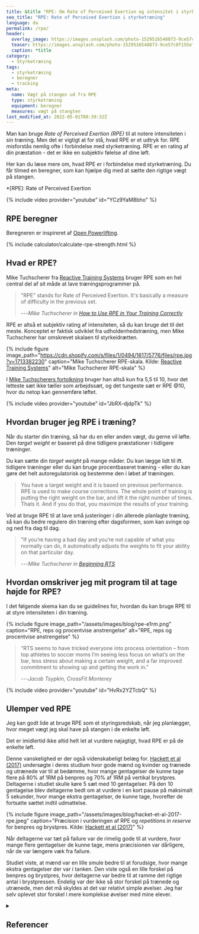 ```yaml
---
title: &title "RPE: Om Rate of Perceived Exertion og intensitet i styrketræning"
seo_title: "RPE: Rate of Perceived Exertion i styrketræning"
language: da
permalink: /rpe/
header:
  overlay_image: https://images.unsplash.com/photo-1529516548873-9ce57c8f155e?ixlib=rb-1.2.1&ixid=eyJhcHBfaWQiOjEyMDd9&auto=format&fit=crop&h=630&w=1200&q=60
  teaser: https://images.unsplash.com/photo-1529516548873-9ce57c8f155e?ixlib=rb-1.2.1&ixid=eyJhcHBfaWQiOjEyMDd9&auto=format&fit=crop&h=300&w=400&q=10
  caption: *title
category:
  - Styrketræning
tags:
  - styrketræning
  - beregner
  - tracking
meta:
  name: Vægt på stangen ud fra RPE
  type: styrketræning
  equipment: beregner
  measures: vægt på stangten
last_modified_at: 2022-05-01T08:39:32Z
---
```


Man kan bruge _Rate of Perceived Exertion (RPE)_ til at notere intensiteten i sin træning. Men det er vigtigt at for stå, hvad RPE er et udtryk for. RPE misforstås nemlig ofte i forbindelse med styrketræning. RPE er en rating af din præstation - det er ikke en subjektiv følelse af dine løft.

Her kan du læse mere om, hvad RPE er i forbindelse med styrketræning. Du får tilmed en beregner, som kan hjælpe dig med at sætte den rigtige vægt på stangen.

*[RPE]: Rate of Perceived Exertion

{% include video provider="youtube" id="YCz9YaM8bho" %}

## RPE beregner

Beregneren er inspireret af [Open Powerlifting](https://www.plsource.org/rpe-calc/).

{% include calculator/calculate-rpe-strength.html %}

## Hvad er RPE?

Mike Tuchscherer fra [Reactive Training Systems](https://www.reactivetrainingsystems.com) bruger RPE som en hel central del af sit måde at lave træningsprogrammer på. 

> "RPE" stands for Rate of Perceived Exertion. It's basically a measure of difficulty in the previous set.
>
> ---<cite>Mike Tuchscherer in [How to Use RPE in Your Training *Correctly*](https://store.reactivetrainingsystems.com/blogs/default-blog-1/how-to-use-rpe-in-your-training-correctly)</cite>

RPE er altså et subjektiv rating af intensiteten, så du kan bruge det til det meste. Konceptet er faktisk udviklet fra udholdenhedstræning, men Mike Tuchscherer har omskrevet skalaen til styrkeidrætten.

{% include figure image_path="https://cdn.shopify.com/s/files/1/0494/1617/5776/files/rpe.jpg?v=1713382230" caption="Mike Tuchscherer RPE-skala. Kilde: [Reactive Training Systems](https://store.reactivetrainingsystems.com/blogs/default-blog-1/how-to-use-rpe-in-your-training-correctly)" alt="Mike Tuchscherer RPE-skala" %}

I [Mike Tuchscherers fortolkning](https://store.reactivetrainingsystems.com/blogs/default-blog-1/how-to-use-rpe-in-your-training-correctly) bruger han altså kun fra 5,5 til 10, hvor det letteste sæt ikke tæller som arbejdssæt, og det tungeste sæt er RPE @10, hvor du netop kan gennemføre løftet. 

{% include video provider="youtube" id="JbRX-djdpTk" %}

## Hvordan bruger jeg RPE i træning?

Når du starter din træning, så har du en eller anden vægt, du gerne vil løfte. Den _target weight_ er baseret på dine tidligere præstationer i tidligere træninger.

Du kan sætte din _target weight_ på mange måder. Du kan lægge lidt til ift. tidligere træninger eller du kan bruge procentbaseret træning - eller du kan gøre det helt autoregulatorisk og bestemme den i løbet af træningen.

> You have a target weight and it is based on previous performance. RPE is used to make course corrections. The whole point of training is putting the right weight on the bar, and lift it the right number of times. Thats it. And if you do that, you maximize the results of your training.

Ved at bruge RPE til at lave små justeringer i din allerede planlagte træning, så kan du bedre regulere din træning efter dagsformen, som kan svinge op og ned fra dag til dag.

> "If you’re having a bad day and you’re not capable of what you normally can do, it automatically adjusts the weights to fit your ability on that particular day.
>
> ---<cite>Mike Tuchscherer in [Beginning RTS](https://articles.reactivetrainingsystems.com/2015/11/29/beginning-rts/)</cite>

## Hvordan omskriver jeg mit program til at tage højde for RPE?

I det følgende skema kan du se guidelines for, hvordan du kan bruge RPE til at styre intensiteten i din træning.

{% include figure image_path="/assets/images/blog/rpe-e1rm.png" caption="RPE, reps og procentvise anstrengelse" alt="RPE, reps og procentvise anstrengelse" %}

> “RTS seems to have tricked everyone into process orientation – from top athletes to soccer moms I’m seeing less focus on what’s on the bar, less stress about making a certain weight, and a far improved commitment to showing up and getting the work in.”
>
> ---<cite>Jacob Tsypkin, CrossFit Monterey</cite>

{% include video provider="youtube" id="HvRx2YZTcbQ" %}

## Ulemper ved RPE

Jeg kan godt lide at bruge RPE som et styringsredskab, når jeg planlægger, hvor meget vægt jeg skal have på stangen i de enkelte løft.

Det er imidlertid ikke altid helt let at vurdere nøjagtigt, hvad RPE er på de enkelte løft.

Denne vanskelighed er der også videnskabeligt belæg for. [Hackett et al (2017)](https://pubmed.ncbi.nlm.nih.gov/27787474/) undersøgte i deres studium hvor gode mænd og kvinder og trænede og utrænede var til at bedømme, hvor mange gentagelser de kunne tage flere på 80% af 1RM på benpres og 70% af 1RM på vertikal brystpres. Deltagerne i studiet skulle køre 5 sæt med 10 gentagelser. På den 10 gentagelse blev deltagerne bedt om at vurdere i en kort pause på maksimalt 5 sekunder, hvor mange ekstra gentagelser, de kunne tage, hvorefter de fortsatte sættet indtil udmattelse.

{% include figure image_path="/assets/images/blog/hacket-et-al-2017-rpe.jpeg" caption="Præcision i vurderingen af RPE og _repetitions in reserve_ for benpres og brystpres. Kilde: [Hackett et al (2017)](https://journals.lww.com/nsca-jscr/Fulltext/2017/08000/Accuracy_in_Estimating_Repetitions_to_Failure.14.aspx)" %}

Når deltagerne var tæt på failure var de rimelig gode til at vurdere, hvor mange flere gentagelser de kunne tage, mens præcisionen var dårligere, når de var længere væk fra failure.

Studiet viste, at mænd var en lille smule bedre til at forudsige, hvor mange ekstra gentagelser der var i tanken. Den viste også en lille forskel på benpres og brystpres, hvor deltagerne var bedre til at ramme det rigtige antal i brystpressen. Endelig var der ikke så stor forskel på trænede og utrænede, men det må skyldes at det var relativt simple øvelser. Jeg har selv oplevet stor forskel i mere komplekse øvelser med mine elever.

<details markdown="1" class="references">
  <summary><h2 id="references">Referencer</h2></summary>

- [How to Use RPE in Your Training *Correctly*](https://store.reactivetrainingsystems.com/blogs/default-blog-1/how-to-use-rpe-in-your-training-correctly)
- [Beginning RTS](https://articles.reactivetrainingsystems.com/2015/11/29/beginning-rts/)
</details>
